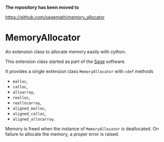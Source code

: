 **The repository has been moved to**

https://github.com/sagemath/memory_allocator

# MemoryAllocator
An extension class to allocate memory easily with cython.

This extension class started as part of the [Sage](https://sagemath.org) software.

It provides a single extension class `MemoryAllocator` with `cdef` methods

- `malloc`,
- `calloc`,
- `alloarray`,
- `realloc`,
- `reallocarray`,
- `aligned_malloc`,
- `aligned_calloc`,
- `aligned_allocarray`.

Memory is freed when the instance of `MemoryAllocator` is deallocated.
On failure to allocate the memory, a proper error is raised.
